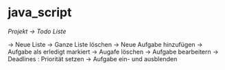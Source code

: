# java_script

*Projekt -> Todo Liste*

-> Neue Liste
-> Ganze Liste löschen
-> Neue Aufgabe hinzufügen
-> Aufgabe als erledigt markiert
-> Augafe löschen
-> Aufgabe bearbeitern
-> Deadlines : Priorität setzen
-> Aufgabe ein- und ausblenden
